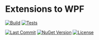 # Extensions to WPF

[![Build](https://github.com/Hawkynt/C--FrameworkExtensions/actions/workflows/NewBuild.yml/badge.svg)](https://github.com/Hawkynt/C--FrameworkExtensions/actions/workflows/NewBuild.yml)
[![Tests](https://github.com/Hawkynt/C--FrameworkExtensions/actions/workflows/Tests.yml/badge.svg)](https://github.com/Hawkynt/C--FrameworkExtensions/actions/workflows/Tests.yml)

[![Last Commit](https://img.shields.io/github/last-commit/Hawkynt/C--FrameworkExtensions?branch=master)](https://github.com/Hawkynt/C--FrameworkExtensions/commits/master/PresentationCore.Extensions)
[![NuGet Version](https://img.shields.io/nuget/v/FrameworkExtensions.PresentationCore)](https://www.nuget.org/packages/FrameworkExtensions.PresentationCore/)
[![License](https://img.shields.io/badge/License-LGPL_3.0-blue)](https://licenses.nuget.org/LGPL-3.0-or-later)
